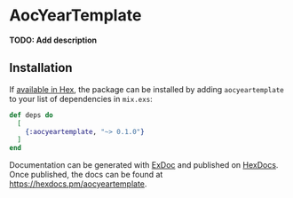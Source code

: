 # AocYearTemplate

**TODO: Add description**

## Installation

If [available in Hex](https://hex.pm/docs/publish), the package can be installed
by adding `aocyeartemplate` to your list of dependencies in `mix.exs`:

```elixir
def deps do
  [
    {:aocyeartemplate, "~> 0.1.0"}
  ]
end
```

Documentation can be generated with [ExDoc](https://github.com/elixir-lang/ex_doc)
and published on [HexDocs](https://hexdocs.pm). Once published, the docs can
be found at <https://hexdocs.pm/aocyeartemplate>.

